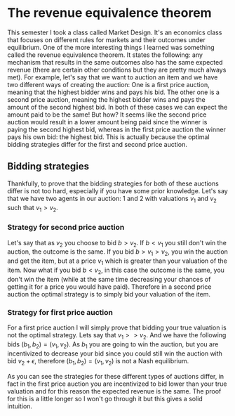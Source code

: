 # The revenue equivalence theorem

This semester I took a class called Market Design. It's an economics class that
focuses on different rules for markets and their outcomes under equilibrium. 
One of the more interesting things I learned was something called the revenue 
equivalence theorem. It states the following: any mechanism that results in the
same outcomes also has the same expected revenue (there are certain other
conditions but they are pretty much always met). For example, let's say that we
want to auction an item and we have two different ways of creating the auction:
One is a first price auction, meaning that the highest bidder wins and pays his
bid. The other one is a second price auction, meaning the highest bidder wins
and pays the amount of the second highest bid. In both of these cases we can
expect the amount paid to be the same! But how? It seems like the second price
auction would result in a lower amount being paid since the winner is paying the
second highest bid, whereas in the first price auction the winner pays his own
bid: the highest bid. This is actually because the optimal bidding strategies
differ for the first and second price auction.

## Bidding strategies
Thankfully, to prove that the bidding strategies for both of these auctions
differ is not too hard, especially if you have some prior knowledge. Let's say
that we have two agents in our auction: 1 and 2 with valuations $v_1$ and $v_2$
such that $v_1 > v_2$.

### Strategy for second price auction
Let's say that as $v_2$ you choose to bid $b > v_2$. If $b < v_1$ you still
don't win the auction, the outcome is the same. If you bid $b > v_1 > v_2$, you
win the auction and get the item, but at a price $v_1$ which is greater than
your valuation of the item. Now what if you bid $b < v_2$, in this case the
outcome is the same, you don't win the item (while at the same time decreasing
your chances of getting it for a price you would have paid). Therefore in a
second price auction the optimal strategy is to simply bid your valuation of the
item.

### Strategy for first price auction
For a first price auction I will simply prove that bidding your true valuation
is not the optimal strategy. Lets say that $v_1 >> v_2$. And we have the
following bids $(b_1, b_2) = (v_1, v_2)$. As $b_1$ you are going to win the
auction, but you are incentivized to decrease your bid since you could still win
the auction with bid $v_2 + \epsilon$, therefore $(b_1, b_2) = (v_1, v_2)$ is
not a Nash equilibrium.

As you can see the strategies for these different types of auctions differ, in
fact in the first price auction you are incentivized to bid lower than your true
valuation and for this reason the expected revenue is the same. The proof for
this is a little longer so I won't go through it but this gives a solid
intuition.




